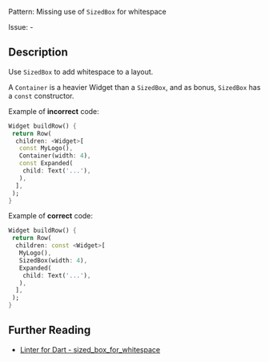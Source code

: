 Pattern: Missing use of `SizedBox` for whitespace

Issue: -

## Description

Use `SizedBox` to add whitespace to a layout.

A `Container` is a heavier Widget than a `SizedBox`, and as bonus, `SizedBox`
has a `const` constructor.

Example of **incorrect** code:

```dart
Widget buildRow() {
 return Row(
  children: <Widget>[
   const MyLogo(),
   Container(width: 4),
   const Expanded(
    child: Text('...'),
   ),
  ],
 );
}
```

Example of **correct** code:

```dart
Widget buildRow() {
 return Row(
  children: const <Widget>[
   MyLogo(),
   SizedBox(width: 4),
   Expanded(
    child: Text('...'),
   ),
  ],
 );
}
```

## Further Reading

* [Linter for Dart - sized_box_for_whitespace](https://dart.dev/tools/linter-rules/sized_box_for_whitespace)